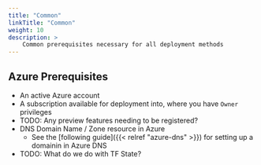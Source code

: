 ```yaml
---
title: "Common"
linkTitle: "Common"
weight: 10
description: >
    Common prerequisites necessary for all deployment methods
---
```


## Azure Prerequisites

* An active Azure account
* A subscription available for deployment into, where you have `Owner` privileges
* TODO: Any preview features needing to be registered?
* DNS Domain Name / Zone resource in Azure
  * See the [following guide]({{< relref "azure-dns" >}}) for setting up a domainin in Azure DNS
* TODO: What do we do with TF State?

